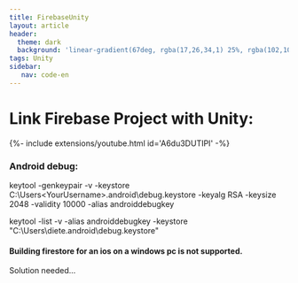 ```yaml
---
title: FirebaseUnity
layout: article
header:
  theme: dark
  background: 'linear-gradient(67deg, rgba(17,26,34,1) 25%, rgba(102,102,102,1) 43%, rgba(255,255,255,1) 80%)'
tags: Unity
sidebar: 
   nav: code-en   
--- 
```


# Link Firebase Project with Unity:
{%- include extensions/youtube.html id='A6du3DUTIPI' -%}

### Android debug:
keytool -genkeypair -v -keystore C:\Users\<YourUsername>\.android\debug.keystore -keyalg RSA -keysize 2048 -validity 10000 -alias androiddebugkey

keytool -list -v -alias androiddebugkey -keystore "C:\Users\diete\.android\debug.keystore"

#### Building firestore for an ios on a windows pc is not supported.
Solution needed...